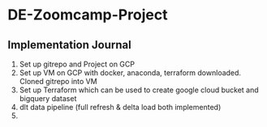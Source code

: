 # DE-Zoomcamp-Project


## Implementation Journal 
1. Set up gitrepo and Project on GCP 
2. Set up VM on GCP with docker, anaconda, terraform downloaded. Cloned gitrepo into VM  
3. Set up Terraform which can be used to create google cloud bucket and bigquery dataset 
4. dlt data pipeline (full refresh & delta load both implemented)
5. 